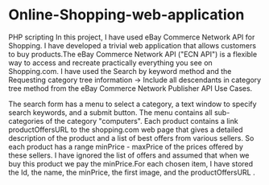 # Online-Shopping-web-application
PHP scripting
In this project, I have used eBay Commerce Network API for Shopping. I have developed a trivial web application that allows customers to buy products.The eBay Commerce Network API ("ECN API") is a flexible way to access and recreate practically everything you see on Shopping.com. I have used the Search by keyword method and the Requesting category tree information -> Include all descendants in category tree method from the eBay Commerce Network Publisher API Use Cases.

The search form has a menu to select a category, a text window to specify search keywords, and a submit button. The menu contains all sub-categories of the category "computers". Each product contains a link productOffersURL to the shopping.com web page that gives a detailed description of the product and a list of best offers from various sellers. So each product has a range minPrice - maxPrice of the prices offered by these sellers. I have ignored the list of offers and assumed that when we buy this product we pay the minPrice.For each chosen item, I have stored the Id, the name, the minPrice, the first image, and the productOffersURL .
